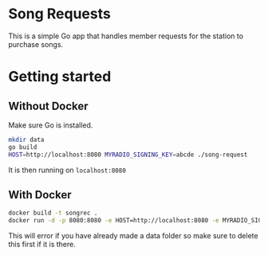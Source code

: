 # Song Requests
This is a simple Go app that handles member requests for the station to purchase songs.

# Getting started

## Without Docker
Make sure Go is installed.
```bash
mkdir data
go build
HOST=http://localhost:8080 MYRADIO_SIGNING_KEY=abcde ./song-request
```
It is then running on `localhost:8080`

## With Docker
```bash
docker build -t songrec .
docker run -d -p 8080:8080 -e HOST=http://localhost:8080 -e MYRADIO_SIGNING_KEY=abcde songrec
```
This will error if you have already made a data folder so make sure to delete this first if it is there.
